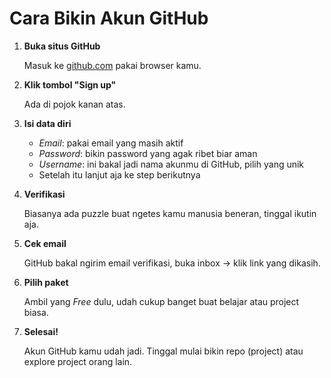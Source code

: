 
# Cara Bikin Akun GitHub

1. **Buka situs GitHub**

   Masuk ke [github.com](https://github.com) pakai browser kamu.

2. **Klik tombol "Sign up"**

   Ada di pojok kanan atas.

3. **Isi data diri**

   - *Email*: pakai email yang masih aktif  
   - *Password*: bikin password yang agak ribet biar aman  
   - *Username*: ini bakal jadi nama akunmu di GitHub, pilih yang unik  
   - Setelah itu lanjut aja ke step berikutnya  

4. **Verifikasi**

   Biasanya ada puzzle buat ngetes kamu manusia beneran, tinggal ikutin aja.

5. **Cek email**

   GitHub bakal ngirim email verifikasi, buka inbox → klik link yang dikasih.

6. **Pilih paket**

   Ambil yang *Free* dulu, udah cukup banget buat belajar atau project biasa.

7. **Selesai!**

   Akun GitHub kamu udah jadi. Tinggal mulai bikin repo (project) atau explore project orang lain.


